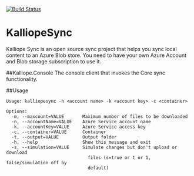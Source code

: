 [![Build Status](https://travis-ci.org/KalliopeMedia/KalliopeSync.svg)](https://travis-ci.org/KalliopeMedia/KalliopeSync)

# KalliopeSync

Kalliope Sync is an open source sync project that helps you sync local content to an Azure Blob store.
You need to have your own Azure Account and Blob storage subscription to use it.

##Kalliope.Console
The console client that invokes the Core sync functionality.

##Usage
```
Usage: kalliopesync -n <account name> -k <account key> -c <container>

Options:
  -m, --maxcount=VALUE       Maximum number of files to be downloaded
  -n, --accountName=VALUE    Azure Service account name
  -k, --accountKey=VALUE     Azure Service access key
  -c, --container=VALUE      Container
  -t, --output=VALUE         Output folder
  -h, --help                 Show this message and exit
  -s, --simulation=VALUE     Simulate changes but don't upload or download
                               files (s=true or t or 1, false/simulation off by
                               default)
```
